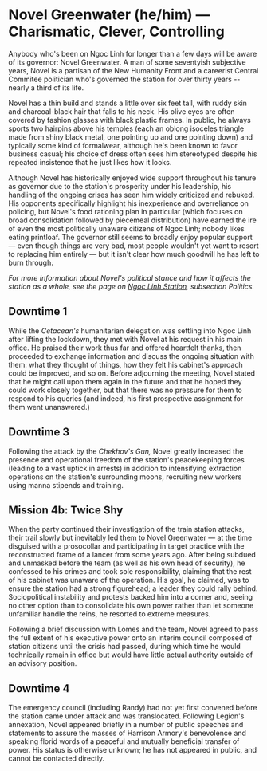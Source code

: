 # Novel Greenwater (he/him) — Charismatic, Clever, Controlling

Anybody who's been on Ngoc Linh for longer than a few days will be aware of its governor: Novel Greenwater. A man of some seventyish subjective years, Novel is a partisan of the New Humanity Front and a careerist Central Commitee politician who's governed the station for over thirty years -- nearly a third of its life.

Novel has a thin build and stands a little over six feet tall, with ruddy skin and charcoal-black hair that falls to his neck. His olive eyes are often covered by fashion glasses with black plastic frames. In public, he always sports two hairpins above his temples (each an oblong isoceles triangle made from shiny black metal, one pointing up and one pointing down) and typically some kind of formalwear, although he's been known to favor business casual; his choice of dress often sees him stereotyped despite his repeated insistence that he just likes how it looks.

Although Novel has historically enjoyed wide support throughout his tenure as governor due to the station's prosperity under his leadership, his handling of the ongoing crises has seen him widely criticized and rebuked. His opponents specifically highlight his inexperience and overreliance on policing, but Novel's food rationing plan in particular (which focuses on broad consolidation followed by piecemeal distribution) have earned the ire of even the most politically unaware citizens of Ngoc Linh; nobody likes eating printloaf. The governor still seems to broadly enjoy popular support — even though things are very bad, most people wouldn't yet want to resort to replacing him entirely — but it isn't clear how much goodwill he has left to burn through.

*For more information about Novel's political stance and how it affects the station as a whole, see the page on [Ngoc Linh Station](../../../prelude/ngoc-linh.md), subsection Politics.*

## Downtime 1

While the *Cetacean's* humanitarian delegation was settling into Ngoc Linh after lifting the lockdown, they met with Novel at his request in his main office. He praised their work thus far and offered heartfelt thanks, then proceeded to exchange information and discuss the ongoing situation with them: what they thought of things, how they felt his cabinet's approach could be improved, and so on. Before adjourning the meeting, Novel stated that he might call upon them again in the future and that he hoped they could work closely together, but that there was no pressure for them to respond to his queries (and indeed, his first prospective assignment for them went unanswered.)

## Downtime 3

Following the attack by the *Chekhov's Gun,* Novel greatly increased the presence and operational freedom of the station's peacekeeping forces (leading to a vast uptick in arrests) in addition to intensifying extraction operations on the station's surrounding moons, recruiting new workers using manna stipends and training.

## Mission 4b: Twice Shy

When the party continued their investigation of the train station attacks, their trail slowly but inevitably led them to Novel Greenwater — at the time disguised with a prosocollar and participating in target practice with the reconstructed frame of a lancer from some years ago. After being subdued and unmasked before the team (as well as his own head of security), he confessed to his crimes and took sole responsibility, claiming that the rest of his cabinet was unaware of the operation. His goal, he claimed, was to ensure the station had a strong figurehead; a leader they could rally behind. Sociopolitical instability and protests backed him into a corner and, seeing no other option than to consolidate his own power rather than let someone unfamiliar handle the reins, he resorted to extreme measures.

Following a brief discussion with Lomes and the team, Novel agreed to pass the full extent of his executive power onto an interim council composed of station citizens until the crisis had passed, during which time he would technically remain in office but would have little actual authority outside of an advisory position.

## Downtime 4

The emergency council (including Randy) had not yet first convened before the station came under attack and was translocated. Following Legion's annexation, Novel appeared briefly in a number of public speeches and statements to assure the masses of Harrison Armory's benevolence and speaking florid words of a peaceful and mutually beneficial transfer of power. His status is otherwise unknown; he has not appeared in public, and cannot be contacted directly.

